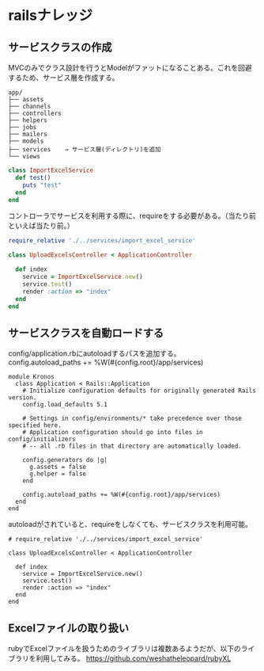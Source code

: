 # railsナレッジ

## サービスクラスの作成
MVCのみでクラス設計を行うとModelがファットになることある。これを回避するため、サービス層を作成する。

```
app/
├── assets
├── channels
├── controllers
├── helpers
├── jobs
├── mailers
├── models
├── services    → サービス層(ディレクトリ)を追加
└── views
```

```ruby
class ImportExcelService
  def test()
    puts "test"
  end
end
```

コントローラでサービスを利用する際に、requireをする必要がある。（当たり前といえば当たり前。）
```ruby
require_relative './../services/import_excel_service'

class UploadExcelsController < ApplicationController

  def index
    service = ImportExcelService.new()
    service.test()
    render :action => "index"
  end
end
```

## サービスクラスを自動ロードする
config/application.rbにautoloadするパスを追加する。    
config.autoload_paths += %W(#{config.root}/app/services)

```
module Kronos
  class Application < Rails::Application
    # Initialize configuration defaults for originally generated Rails version.
    config.load_defaults 5.1

    # Settings in config/environments/* take precedence over those specified here.
    # Application configuration should go into files in config/initializers
    # -- all .rb files in that directory are automatically loaded.

    config.generators do |g|
      g.assets = false
      g.helper = false
    end

    config.autoload_paths += %W(#{config.root}/app/services)
  end
end
```

autoloadがされていると、requireをしなくても、サービスクラスを利用可能。
```
# require_relative './../services/import_excel_service'

class UploadExcelsController < ApplicationController

  def index
    service = ImportExcelService.new()
    service.test()
    render :action => "index"
  end
end
```

## Excelファイルの取り扱い
rubyでExcelファイルを扱うためのライブラリは複数あるようだが、以下のライブラリを利用してみる。
https://github.com/weshatheleopard/rubyXL

